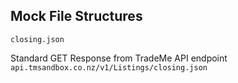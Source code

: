 ## Mock File Structures
`closing.json`

Standard GET Response from TradeMe API endpoint `api.tmsandbox.co.nz/v1/Listings/closing.json`
